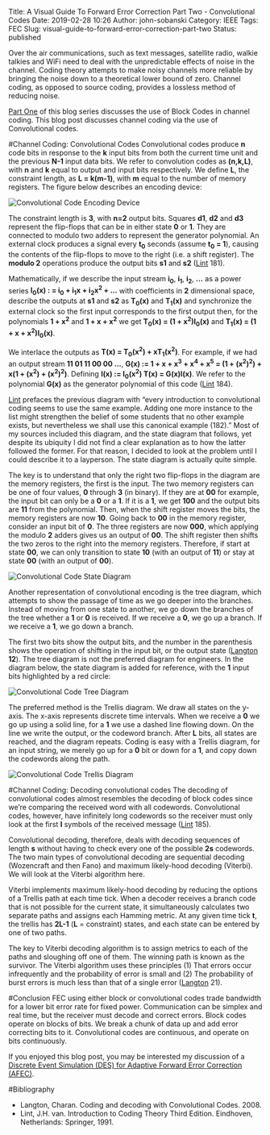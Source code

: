 Title: A Visual Guide To Forward Error Correction Part Two  - Convolutional Codes
Date: 2019-02-28 10:26
Author: john-sobanski
Category: IEEE
Tags: FEC
Slug: visual-guide-to-forward-error-correction-part-two
Status: published

Over the air communications, such as text messages, satellite radio, walkie talkies and WiFi need to deal with the unpredictable effects of noise in the channel.  Coding theory attempts to make noisy channels more reliable by bringing the noise down to a theoretical lower bound of zero.  Channel coding, as opposed to source coding, provides a lossless method of reducing noise.

[Part One]({filename}/visual-guide-to-forward-error-correction.md) of this blog series discusses the use of Block Codes in channel coding.  This blog post discusses channel coding via the use of Convolutional codes.

#Channel Coding: Convolutional Codes
Convolutional codes produce **n** code bits in response to the **k** input bits from both the current time unit and the previous **N-1** input data bits.  We refer to convolution codes as **(n,k,L)**, with **n** and **k** equal to output and input bits respectively.  We define **L**, the constraint length, as **L = k(m-1)**, with **m** equal to the number of memory registers.  The figure below describes an encoding device:

![Convolutional Code Encoding Device]({filename}/images/Visual_Guide_To_Forward_Error_Correction_Part_Two/02_Convolutional_Code_Encoding_Device.png)

The constraint length is **3**, with **n=2** output bits.  Squares **d1**, **d2** and **d3** represent the flip-flops that can be in either state **0** or **1**.  They are connected to modulo two adders to represent the generator polynomial.  An external clock produces a signal every **t<sub>0</sub>** seconds (assume **t<sub>0</sub> = 1**), causing the contents of the flip-flops to move to the right (i.e. a shift register).  The **modulo 2** operations produce the output bits **s1** and **s2** ([Lint](#Lint) 181).

Mathematically, if we describe the input stream **i<sub>0</sub>**, **i<sub>1</sub>**, **i<sub>2</sub>**, **…**  as a power series **I<sub>0</sub>(x) : = i<sub>0</sub> + i<sub>1</sub>x + i<sub>2</sub>x<sup>2</sup> + …** with coefficients in **2** dimensional space, describe the outputs at **s1** and **s2** as **T<sub>0</sub>(x)** and **T<sub>1</sub>(x)** and synchronize the external clock so the first input corresponds to the first output then, for the polynomials **1 + x<sup>2</sup>** and **1 + x + x<sup>2</sup>** we get **T<sub>0</sub>(x) = (1 + x<sup>2</sup>)I<sub>0</sub>(x)** and **T<sub>1</sub>(x) = (1 + x + x<sup>2</sup>)I<sub>0</sub>(x)**.  

We interlace the outputs as **T(x) = T<sub>0</sub>(x<sup>2</sup>) + xT<sub>1</sub>(x<sup>2</sup>)**.  For example, if we had an output stream **11 01 11 00 00 …**, **G(x) := 1 + x + x<sup>3</sup> + x<sup>4</sup> + x<sup>5</sup> = (1 + (x<sup>2</sup>)<sup>2</sup>) + x(1 + (x<sup>2</sup>) + (x<sup>2</sup>)<sup>2</sup>)**.  Defining **I(x) := I<sub>0</sub>(x<sup>2</sup>) T(x) = G(x)I(x)**.  We refer to the polynomial **G(x)** as the generator polynomial of this code ([Lint](#Lint) 184).
   
[Lint](#Lint) prefaces the previous diagram with “every introduction to convolutional coding seems to use the same example.  Adding one more instance to the list might strengthen the belief of some students that no other example exists, but nevertheless we shall use this canonical example (182).”  Most of my sources included this diagram, and the state diagram that follows, yet despite its ubiquity I did not find a clear explanation as to how the latter followed the former.  For that reason, I decided to look at the problem until I could describe it to a layperson.  The state diagram is actually quite simple.

The key is to understand that only the right two flip-flops in the diagram are the memory registers, the first is the input.  The two memory registers can be one of four values, **0** through **3** (in binary).   If they are at **00** for example, the input bit can only be a **0** or a **1**.  If it is a **1**, we get **100** and the output bits are **11** from the polynomial.  Then, when the shift register moves the bits, the memory registers are now **10**.  Going back to **00** in the memory register, consider an input bit of **0**.  The three registers are now **000**, which applying the modulo **2** adders gives us an output of **00**.  The shift register then shifts the two zeros to the right into the memory registers.  Therefore, if start at state **00**, we can only transition to state **10** (with an output of **11**) or stay at state **00** (with an output of **00**). 

![Convolutional Code State Diagram]({filename}/images/Visual_Guide_To_Forward_Error_Correction_Part_Two/03_Convolutional_Code_State_Diagram.png)
 
Another representation of convolutional encoding is the tree diagram, which attempts to show the passage of time as we go deeper into the branches.  Instead of moving from one state to another, we go down the branches of the tree whether a **1** or **0** is received.  If we receive a **0**, we go up a branch.  If we receive a **1**, we go down a branch.  

The first two bits show the output bits, and the number in the parenthesis shows the operation of shifting in the input bit, or the output state ([Langton](#Langton) **12**).  The tree diagram is not the preferred diagram for engineers.  In the diagram below, the state diagram is added for reference, with the **1** input bits highlighted by a red circle:

![Convolutional Code Tree Diagram]({filename}/images/Visual_Guide_To_Forward_Error_Correction_Part_Two/04_Convolutional_Code_Tree_Diagram.png)
 
The preferred method is the Trellis diagram.  We draw all states on the y-axis.  The x-axis represents discrete time intervals.  When we receive a **0** we go up using a solid line, for a **1** we use a dashed line flowing down.  On the line we write the output, or the codeword branch.  After **L** bits, all states are reached, and the diagram repeats.   Coding is easy with a Trellis diagram, for an input string, we merely go up for a **0** bit or down for a **1**, and copy down the codewords along the path.

![Convolutional Code Trellis Diagram]({filename}/images/Visual_Guide_To_Forward_Error_Correction_Part_Two/05_Convolutional_Code_Trellis_Diagram.png)
	 
#Channel Coding: Decoding convolutional codes
The decoding of convolutional codes almost resembles the decoding of block codes since we’re comparing the received word with all codewords.  Convolutional codes, however, have infinitely long codewords so the receiver must only look at the first **l** symbols of the received message ([Lint](#Lint) 185).

Convolutional decoding, therefore, deals with decoding sequences of length **s** without having to check every one of the possible **2s** codewords.   The two main types of convolutional decoding are sequential decoding (Wozencraft and then Fano) and maximum likely-hood decoding (Viterbi).  We will look at the Viterbi algorithm here.

Viterbi implements maximum likely-hood decoding by reducing the options of a Trellis path at each time tick.  When a decoder receives a branch code that is not possible for the current state, it simultaneously calculates two separate paths and assigns each Hamming metric.  At any given time tick **t**, the trellis has **2L-1** (**L** = constraint) states, and each state can be entered by one of two paths.

The key to Viterbi decoding algorithm is to assign metrics to each of the paths and sloughing off one of them.  The winning path is known as the survivor.  The Viterbi algorithm uses these principles (1) That errors occur infrequently and the probability of error is small and (2) The probability of burst errors is much less than that of a single error ([Langton](#Langton) 21).

#Conclusion
FEC using either block or convolutional codes trade bandwidth for a lower bit error rate for fixed power.  Communication can be simplex and real time, but the receiver must decode and correct errors.  Block codes operate on blocks of bits.  We break a chunk of data up and add error correcting bits to it.  Convolutional codes are continuous, and operate on bits continuously.
 
If you enjoyed this blog post, you may be interested my discussion of a [Discrete Event Simulation (DES) for Adaptive Forward Error Correction (AFEC)]({filename}/afec-ka-band-discrete-event-simulation.md).

#Bibliography
- <a name="Langton"></a>Langton, Charan. Coding and decoding with Convolutional Codes. 2008.
- <a name="Lint"></a>Lint, J.H. van. Introduction to Coding Theory Third Edition.  Eindhoven, Netherlands:  Springer, 1991.
